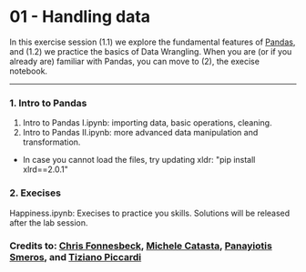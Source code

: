 # 01 - Handling data

In this exercise session (1.1) we explore the fundamental features of [Pandas](http://pandas.pydata.org/), and (1.2) we practice the basics of Data Wrangling. When you are (or if you already are) familiar with Pandas, you can move to (2), the execise notebook.

---

### 1. Intro to Pandas

1. Intro to Pandas I.ipynb: importing data, basic operations, cleaning.
2. Intro to Pandas II.ipynb: more advanced data manipulation and transformation.

* In case you cannot load the files, try updating xldr: "pip install xlrd==2.0.1"

### 2. Execises

Happiness.ipynb: Execises to practice you skills. Solutions will be released after the lab session.


### Credits to: [Chris Fonnesbeck](https://github.com/fonnesbeck), [Michele Catasta](https://github.com/pirroh), [Panayiotis Smeros](https://github.com/psmeros), and [Tiziano Piccardi](https://piccardi.me/)
